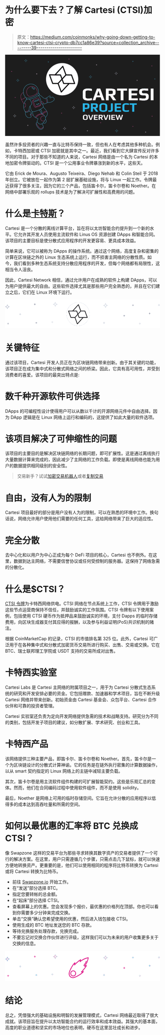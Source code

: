# 为什么要下去？了解 Cartesi (CTSI)加密

> 原文：<https://medium.com/coinmonks/why-going-down-getting-to-know-cartesi-ctsi-crypto-db7cc1a86e39?source=collection_archive---------39----------------------->

![](img/72c1e0bc35bf13870be782a6bcee89a4.png)

虽然许多投资者的兴趣一直与比特币保持一致，但也有人在考虑其他多种机会。例如，卡特西加密或 CTSI 加密就是其中之一。最近，我们看到它大肆宣传反对许多不同的项目。对于那些不知道的人来说，Cartesi 网络是由一个名为 Cartesi 的本地加密令牌驱动的。CTSI 是一个公用事业令牌暴涨到新的水平，这些天。

它由 Erick de Moura、Augusto Teixeira、Diego Nehab 和 Colin Steil 于 2018 年创立。它被放在一起作为第 2 层扩展基础设施，将与 Linux 一起工作。令牌最近获得了很多关注，因为它的三个产品，包括笛卡尔，笛卡尔卷和 Noether。在网络中部署乐观的 rollups 技术是为了解决可扩展性和高费用的问题。

# 什么是[卡特斯](https://swapzone.io/currencies/cartesi)？

Cartesi 是一个分散的离线计算平台，旨在将以太坊智能合约提升到一个新的水平。它允许其开发人员使用主流软件和 Linus OS 资源创建 DApps 和智能合同。该项目的主要目标是使分散式应用程序的开发更容易、更具成本效益。

简单来说，它可以被称为 DApps 的操作系统。通过这个网络，高度复杂和密集的计算在区块链之外的 Linux 生态系统上运行，而不损害主网络的分散性质。如今，我们看到多种生态系统支持分散应用程序的开发，但每个网络都有局限性，这相当令人沮丧。

因此，Cartesi Network 相信，通过允许用户在成熟的软件上构建 DApps，可以为用户提供最大的自由。这些软件选择尤其是那些用户完全熟悉的，并且在它们建立之后，它们在 Linux 环境下运行。

![](img/53d792b3ed8bbccf9a2d5ff133215f3b.png)

# 关键特征

通过该项目，Cartesi 开发人员正在为区块链网络带来创新。由于其关键的功能，该项目正在成为集中式和分散式网络之间的桥梁。因此，它具有高可用性，并受到消费者的喜爱。该项目的最突出特点是:

# 数千种开源软件可供选择

DApps 的可编程性设计使得用户可以从数以千计的开源网络元件中自由选择。因为 DApp 逻辑是在 Linux 网络上运行和编码的，这提供了如此大量的软件选项。

# 该项目解决了可伸缩性的问题

该项目的主要目的是解决区块链网络的长期问题，即可扩展性。这是通过离线执行大量数据计算来完成的，因此减少了主网络的工作负载。即使是离线网络也能为用户的数据提供相同级别的安全性。

> 交易新手？试试[加密交易机器人](/coinmonks/crypto-trading-bot-c2ffce8acb2a)或者[复制交易](/coinmonks/top-10-crypto-copy-trading-platforms-for-beginners-d0c37c7d698c)

# 自由，没有人为的限制

Cartesi 项目最好的部分是用户没有人为的限制，可以在熟悉的环境中工作。换句话说，网络允许用户使用他们需要的任何工具，这给网络带来了巨大的适应性。

# 完全分散

去中心化和以用户为中心正成为每个 DeFi 项目的核心，Cartesi 也不例外。在这里，数据到达主网络，不需要信誉协议或任何受控制的服务器。这保持了网络急需的分散化。

# 什么是$CTSI？

[CTSI 令牌](https://swapzone.io/currencies/cartesi)为卡特西网络供电。CTSI 网络在节点系统上工作，CTSI 令牌用于激励这些节点运营商保持不信任，并鼓励诚实的工作氛围。CTSI 令牌有以下使用案例，包括使用 CTSI 硬币作为抵押品来鼓励诚实的环境，支付 Dapps 的临时存储费用，向区块生成器支付其应得的报酬，以及参与利益证明(PoS)共识机制的赌注。

根据 CoinMarketCap 的记录，CTSI 的市值排名第 325 位。此外，Cartesi 可广泛用于在各种集中式和分散式加密货币交易所进行购买、出售、交易或交换。它在 BTC、瑞士联邦理工学院或 USDT 支持的交易所成对出售。

# 卡特西实验室

Cartesi Labs 是 Cartesi 主网络的附属项目之一，用于为 Cartesi 分散式生态系统的研究和开发安排必要的资金。它包括赠款、加速器和学术项目，旨在不断升级 Cartesi 网络并带来创新。初始资金由 Cartesi 基金会、众包平台、Cartesi 合作伙伴和可靠的投资者管理。

Cartesi 实验室还负责为定向开发网络提供急需的技术和战略支持。研究分为不同的类别，包括开发子项目的建议，如分散扩展、学术研究、创业和工具。

# 卡特西产品

该网络提供三种主要产品，即笛卡尔、笛卡尔卷和 Noether。首先，笛卡尔是一个为区块链设计的分散式计算神谕。它的任务是在链外执行密集的计算数据操作，以从 smart 契约指定的 Linux 网络上的主链中减轻主要负载。

其次，笛卡尔卷是用主流软件组件构建的可扩展智能契约。这些是乐观汇总的变体。然而，他们在合同编码过程中使用软件组件，而不是使用 solidity。

最后，Noether 是网络上可用的临时存储空间。它旨在允许分散的应用程序以低得多的成本达到高吞吐量和所需的空间。

# 如何以最优惠的汇率将 BTC 兑换成 CTSI？

像 Swapzone 这样的交易平台为那些寻求转换其数字资产的交易者提供了一个可行的解决方案。在这里，用户只需遵循几个步骤，只需点击几下鼠标，就可以快速方便地转换资产。更重要的是，他们可以使用相同的程序将比特币转换为 Cartesi 或将 Cartesi 转换为比特币。

*   前往 [Swapzone.io](https://swapzone.io/currencies/cartesi) 开始工作。
*   在“发送”部分选择 BTC。
*   指定您要转帐的总金额。
*   在“起床”部分选择 CTSI。
*   查看屏幕上的优惠。您会发现多个报价，最优惠的价格列在顶部。你也可以看到你需要多少分钟来完成交换。
*   单击“交换”确认您希望使用的优惠，然后进入钱包接收 CTSI。
*   使用生成的 BTC 地址发送您的 BTC 存款。
*   等待兑换服务处理存款，兑换完成。
*   不要忘记对交换合作伙伴进行评级，这样我们可以为未来的用户收集更多关于交换的信息。

![](img/e401bfea13e3f1cf74d1d13e1ba16602.png)

# 结论

总之，凭借强大的基础设施和明智的发展管理模式，Cartesi 网络最近取得了很大成就。该项目旨在提升以太坊智能合约的运行效率和成本效益。其强大的基本面，高度的职业道德和坚实的市场地位也表明，硬币在这里茁壮成长和进步。